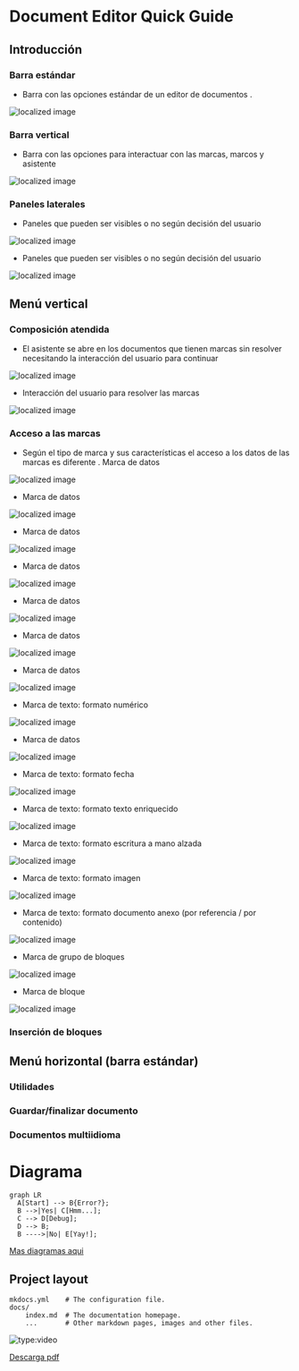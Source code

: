 # Document Editor Quick Guide

## Introducción

### Barra estándar
*  Barra con las opciones estándar de un editor de documentos .

![localized image](img/foto.jpg)


### Barra vertical
*  Barra con las opciones para interactuar con las marcas, marcos y
asistente

![localized image](img/foto1.jpg)



### Paneles laterales
*  Paneles que pueden ser visibles o no según decisión del usuario

![localized image](img/foto2.jpg)

*  Paneles que pueden ser visibles o no según decisión del usuario

![localized image](img/foto3.jpg)

## Menú vertical
### Composición atendida

*  El asistente se abre en los documentos que tienen marcas sin resolver
necesitando la interacción del usuario para continuar

![localized image](img/foto4.jpg)

*  Interacción del usuario para resolver las marcas

![localized image](img/foto5.jpg)


### Acceso a las marcas

*  Según el tipo de marca y sus características el acceso a los datos de las
marcas es diferente .
Marca de datos


![localized image](img/foto6.jpg)

*  Marca de datos


![localized image](img/foto7.jpg)

*  Marca de datos


![localized image](img/foto8.jpg)

*  Marca de datos


![localized image](img/foto9.jpg)

*  Marca de datos


![localized image](img/foto10.jpg)

*  Marca de datos


![localized image](img/foto11.jpg)

*  Marca de datos


![localized image](img/foto12.jpg)

*  Marca de texto: formato numérico



![localized image](img/foto13.jpg)

*  Marca de datos


![localized image](img/foto14.jpg)

*  Marca de texto: formato fecha


![localized image](img/foto15.jpg)

*  Marca de texto: formato texto enriquecido


![localized image](img/foto16.jpg)

*  Marca de texto: formato escritura a mano alzada


![localized image](img/foto17.jpg)

*  Marca de texto: formato imagen


![localized image](img/foto18.jpg)

*  Marca de texto: formato documento anexo (por referencia / por
contenido)



![localized image](img/foto19.jpg)

*  Marca de grupo de bloques


![localized image](img/foto20.jpg)

*  Marca de bloque


![localized image](img/foto21.jpg)

### Inserción de bloques
## Menú horizontal (barra estándar)
### Utilidades
### Guardar/finalizar documento
### Documentos multiidioma


Diagrama
===


``` mermaid
graph LR
  A[Start] --> B{Error?};
  B -->|Yes| C[Hmm...];
  C --> D[Debug];
  D --> B;
  B ---->|No| E[Yay!];
```


[Mas diagramas aqui](https://squidfunk.github.io/mkdocs-material/reference/diagrams/)

## Project layout

    mkdocs.yml    # The configuration file.
    docs/
        index.md  # The documentation homepage.
        ...       # Other markdown pages, images and other files.
        

![type:video](https://www.youtube.com/embed/LXb3EKWsInQ)


[Descarga pdf](pdf/document.pdf)